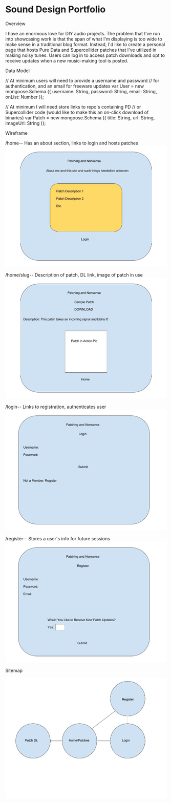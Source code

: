# Sound Design Portfolio

Overview

I have an enormous love for DIY audio projects. The problem that I've run into showcasing work
is that the span of what I'm displaying is too wide to make sense in a traditional blog format.
Instead, I'd like to create a personal page that hosts Pure Data and Supercollider patches
that I've utilized in making noisy tunes. Users can log in to access patch downloads and 
opt to receive updates when a new music-making tool is posted.


Data Model

// At minimum users will need to provide a username and password
// for authentication, and an email for freeware updates
var User = new mongoose.Schema
({
	username: String,
	password: String,
	email: String,
	onList: Number
)};

// At minimum I will need store links to repo's containing PD
// or Supercollider code (would like to make this an on-click download of binaries)
var Patch = new mongoose.Schema
({
	title: String,
	url: String,
	imageUrl: String
)};

Wireframe

/home-- Has an about section, links to login and hosts patches
![Home](/documentation/Home.jpg?raw=true "Home Page")

/home/slug-- Description of patch, DL link, image of patch in use
![Patch](/documentation/Slug.jpg?raw=true "Patch Page")

/login-- Links to registration, authenticates user
![Login](/documentation/Login.jpg?raw=true "Login Page")

/register-- Stores a user's info for future sessions
![Register](/documentation/Register.jpg?raw=true "Register Page")

Sitemap

![Map](/documentation/SiteMap.jpg?raw=true "Site Map")

